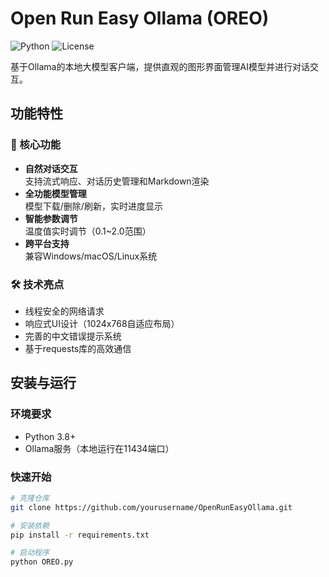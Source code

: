 # Open Run Easy Ollama (OREO)

![Python](https://img.shields.io/badge/python-3.8%2B-blue)
![License](https://img.shields.io/badge/license-MIT-green)

基于Ollama的本地大模型客户端，提供直观的图形界面管理AI模型并进行对话交互。

## 功能特性

### 🚀 核心功能
- **自然对话交互**  
  支持流式响应、对话历史管理和Markdown渲染
- **全功能模型管理**  
  模型下载/删除/刷新，实时进度显示
- **智能参数调节**  
  温度值实时调节（0.1~2.0范围）
- **跨平台支持**  
  兼容Windows/macOS/Linux系统

### 🛠️ 技术亮点
- 线程安全的网络请求
- 响应式UI设计（1024x768自适应布局）
- 完善的中文错误提示系统
- 基于requests库的高效通信

## 安装与运行

### 环境要求
- Python 3.8+
- Ollama服务（本地运行在11434端口）

### 快速开始
```bash
# 克隆仓库
git clone https://github.com/yourusername/OpenRunEasyOllama.git

# 安装依赖
pip install -r requirements.txt

# 启动程序
python OREO.py